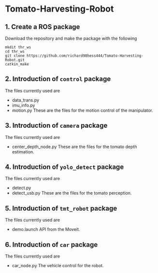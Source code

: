# Tomato-Harvesting-Robot

## 1. Create a ROS package
Download the repository and make the package with the following
```
mkdit thr_ws
cd thr_ws
git clone https://github.com/richard98hess444/Tomato-Harvesting-Robot.git
catkin_make
```

## 2. Introduction of ```control``` package
The files currently used are 
* data_trans.py
* imu_info.py
* motion.py
These are the files for the motion control of the manipulator.

## 3. Introduction of ```camera``` package
The files currently used are
* center_depth_node.py
These are the files for the tomato depth estimation.

## 4. Introduction of ```yolo_detect``` package
The files currently used are
* detect.py
* detect_usb.py
These are the files for the tomato perception.

## 5. Introduction of ```tmt_robot``` package
The files currently used are
* demo.launch
API from the Moveit.

## 6. Introduction of ```car``` package
The files currently used are
* car_node.py
The vehicle control for the robot.
